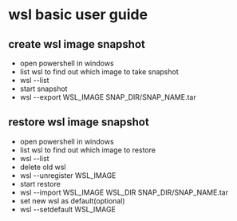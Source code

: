 # wsl basic user guide
## create wsl image snapshot 
- open powershell in windows
- list wsl to find out which image to take snapshot
 - wsl --list
- start snapshot
 - wsl --export WSL_IMAGE SNAP_DIR/SNAP_NAME.tar
## restore wsl image snapshot
- open powershell in windows
- list wsl to find out which image to restore
 - wsl --list
- delete old wsl
 - wsl --unregister WSL_IMAGE
- start restore
 - wsl --import WSL_IMAGE WSL_DIR SNAP_DIR/SNAP_NAME.tar
- set new wsl as default(optional)
 - wsl --setdefault WSL_IMAGE
